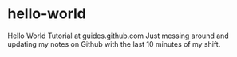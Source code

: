 # hello-world
Hello World Tutorial at guides.github.com
Just messing around and updating my notes on Github with the last 10 minutes of my shift.

